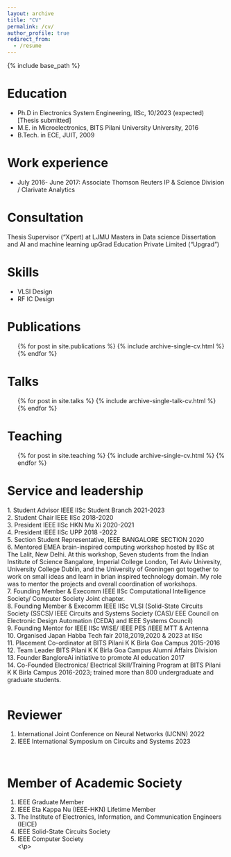 ```yaml
---
layout: archive
title: "CV"
permalink: /cv/
author_profile: true
redirect_from:
  - /resume
---
```


{% include base_path %}

Education
======
* Ph.D in Electronics System Engineering, IISc, 10/2023 (expected) [Thesis submitted]
* M.E. in Microelectronics, BITS Pilani University University, 2016
* B.Tech. in ECE, JUIT, 2009

Work experience
======
* July 2016- June 2017: Associate
  Thomson Reuters IP & Science Division /  Clarivate Analytics 

Consultation
======
Thesis Supervisor (“Xpert) at LJMU Masters in Data science Dissertation and AI
and machine learning upGrad Education Private Limited (“Upgrad”)

Skills
======
* VLSI Design
* RF IC Design


Publications
======
  <ul>{% for post in site.publications %}
    {% include archive-single-cv.html %}
  {% endfor %}</ul>
  
Talks
======
  <ul>{% for post in site.talks %}
    {% include archive-single-talk-cv.html %}
  {% endfor %}</ul>
  
Teaching
======
  <ul>{% for post in site.teaching %}
    {% include archive-single-cv.html %}
  {% endfor %}</ul>
  
Service and leadership
======
<p>
1. Student Advisor IEEE IISc Student Branch 2021-2023 <br>
2. Student Chair IEEE IISc 2018-2020 <br>
3. President IEEE IISc HKN Mu Xi 2020-2021  <br>
4. President IEEE IISc UPP 2018 -2022  <br>
5. Section Student Representative, IEEE BANGALORE SECTION 2020  <br>
6. Mentored EMEA brain-inspired computing workshop hosted by IISc at The Lalit, New Delhi. At this workshop, Seven students from the Indian Institute of Science Bangalore, Imperial College London,  Tel Aviv Univesity, University College Dublin, and the University of Groningen got together to work on small ideas and learn in brian inspired technology domain. My role was to mentor the projects and overall coordination of workshops.  <br>
7. Founding Member & Execomm IEEE IISc Computational Intelligence Society/ Computer Society Joint chapter. <br>
8. Founding Member & Execomm IEEE IISc VLSI (Solid-State Circuits Society (SSCS)/ IEEE Circuits and Systems Society (CAS)/ EEE Council on Electronic Design Automation (CEDA) and IEEE Systems Council)  <br>
9. Founding Mentor for  IEEE IISc WISE/ IEEE PES /IEEE MTT & Antenna  <br>
10. Organised Japan Habba Tech fair 2018,2019,2020 & 2023 at IISc  <br>
11. Placement Co-ordinator at BITS Pilani K K Birla Goa Campus 2015-2016  <br>
12. Team Leader BITS Pilani K K Birla Goa Campus Alumni Affairs Division  <br>
13. Founder BangloreAi initiative to promote AI education 2017  <br>
14. Co-Founded Electronics/ Electrical Skill/Training Program  at BITS Pilani K K Birla Campus 2016-2023; trained more than 800 undergraduate and graduate students.  <br>

  <br> 
  
Reviewer
======

 1. International Joint Conference on Neural Networks (IJCNN) 2022 <br>
 2. IEEE International Symposium on Circuits and Systems 2023 <br>

  <br>
  
Member of Academic Society
======

1. IEEE Graduate Member <br>
2. IEEE Eta Kappa Nu (IEEE-HKN) Lifetime Member <br>
3. The Institute of Electronics, Information, and Communication Engineers (IEICE) <br>
4. IEEE Solid-State Circuits Society <br>
5. IEEE Computer Society <br>
<\p>
